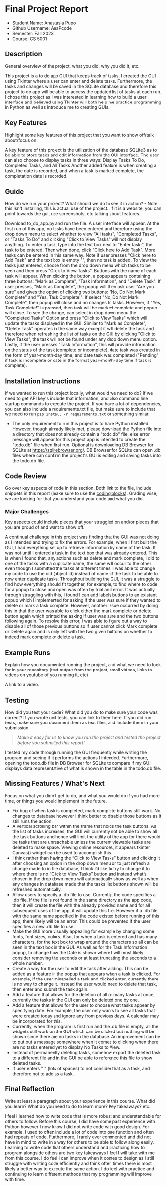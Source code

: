 # Final Project Report

* Student Name: Anastasia Pupo
* Github Username: AnaPcode
* Semester: Fall 2023
* Course: CS 5001



## Description 
General overview of the project, what you did, why you did it, etc. 

  This project is a to do app GUI that keeps track of tasks. I created the GUI using Tkinter where a user can enter and delete tasks. Furthermore, the tasks and changes will be saved in the SQLite database and therefore this project to do app will be able to access the updated list of tasks at each run.
  I chose this project as I was interested in learning how to build a user interface and believed using Tkinter will both help me practice programming in Python as well as introduce me to creating GUIs.

## Key Features
Highlight some key features of this project that you want to show off/talk about/focus on. 

A key feature of this project is the utilization of the database SQLite3 as to be able to store tasks and edit information from the GUI interface.
The user can also choose to display tasks in three ways: Display Tasks To Do, Completed Tasks, and All Tasks
Another added feature is when creating a task, the date is recorded, and when a task is marked complete, the completation date is recorded.

## Guide
How do we run your project? What should we do to see it in action? - Note this isn't installing, this is actual use of the project.. If it is a website, you can point towards the gui, use screenshots, etc talking about features. 

Download to_do_app.py and run the file. 
A user interface will appear. At the first run of this app, no tasks have been entered and therefore using the drop down menu to select whether to view "All tasks", "Completed Tasks", or "Tasks To Do" and clicking "Click to View Tasks" will not display anything.
To enter a task, type into the text box next to "Enter task:", the task to be entered. Then when done, click "Click here to Add Task". More tasks can be entered in this same way. Note if user presses "Click here to Add Task" and the text box is empty "", then no task is added.
To view the tasks just entered, choose from the drop down menu which tasks to be seen and then press "Click to View Tasks". Buttons with the name of each task will appear. When clicking the button, a popup appears containing three buttons: "Mark as Complete", "Task Information", and "Delete Task". 
If user presses, "Mark as Complete", the popup will then ask user "Are you sure" and gives the option of clicking two buttons: "No, Do Not Mark Complete" and "Yes, Task Complete!". If select "No, Do Not Mark Complete", then popup will close and no changes to tasks. However, if "Yes, Task Complete!" is pressed, then task will be marked complete and popup will close. To see the change, can select in drop down menu the "Completed Tasks" Option and press "Click to View Tasks" which will update the tasks displayed in the GUI.
Similar to "Mark as Complete", "Delete Task" operates in the same way except it will delete the task and therefore when refreshing the list of tasks on the GUI by clicking "Click to View Tasks", the task will not be found under any drop down menu option.
Lastly, if the user presses "Task Information", this will provide information on the status of the task (complete or incomplete), date task was created in the form of year-month-day time, and date task was completed ("Pending" if task is incomplete or date in the format year-month-day time if task is complete).

## Installation Instructions
If we wanted to run this project locally, what would we need to do?  If we need to get API key's include that information, and also command line startup commands to execute the project. If you have a lot of dependencies, you can also include a requirements.txt file, but make sure to include that we need to run `pip install -r requirements.txt` or something similar.

- The only requirement to run this project is to have Python installed.
However, though already likely met, please download the Python file into a directory that does not already contain a "todo.db" file, else error message will appear for this project app is intended to create the "todo.db" file when first run.
Optional is downloading DB Browser for SQLite at https://sqlitebrowser.org/. DB Browser for SQLite can open .db files where can confirm the project's GUI is editing and saving tasks into the todo.db file.

## Code Review
Go over key aspects of code in this section. Both link to the file, include snippets in this report (make sure to use the [coding blocks](https://github.com/adam-p/markdown-here/wiki/Markdown-Cheatsheet#code)).  Grading wise, we are looking for that you understand your code and what you did. 



### Major Challenges
Key aspects could include pieces that your struggled on and/or pieces that you are proud of and want to show off.

  A continual challenge in this project was finding that the GUI was not doing as I intended and trying to fix the errors. For example, when I first built the GUI, I had everything set up to retrieve information by name of the task. It was not until I entered a task in the text box that was already entered. This is when I found that, any actions such as delete and mark complete, I did to one of the tasks with a duplicate name, the same will occur to the other even though I submitted the tasks at different times. I was able to change my code to use the oid (object id) instead of name of the task to be able to now enter duplicate tasks.
  Throughout building the GUI, it was a struggle to find how everything should fit together, for example, to find where to code for a popup to close and open was often by trial and error. It was actually through struggling with this, I found I can add labels buttons to an existant popup which I implemented for asking if the user was sure if they wanted to delete or mark a task complete. However, another issue occurred by doing this in that the user was able to click either the mark complete or delete button again which printed the asking if user was sure and the two buttons following again. To resolve this error, I was able to figure out a way to disable all of those previous buttons so if user cannot click Mark complete or Delete again and is only left with the two given buttons on whether to indeed mark complete or delete a task.

## Example Runs
Explain how you documented running the project, and what we need to look for in your repository (text output from the project, small videos, links to videos on youtube of you running it, etc)

A link to a video.

## Testing
How did you test your code? What did you do to make sure your code was correct? If you wrote unit tests, you can link to them here. If you did run tests, make sure you document them as text files, and include them in your submission. 

> _Make it easy for us to know you *ran the project* and *tested the project* before you submitted this report!_

  I tested my code through running the GUI frequently while writing the program and seeing if it performs the actions I intended. Furthermore, opening the todo.db file in DB Browser for SQLite to compare if my GUI displays data representative of what is shown in the table in the todo.db file.

## Missing Features / What's Next
Focus on what you didn't get to do, and what you would do if you had more time, or things you would implement in the future. 

- Fix bug of when task is completed, mark complete buttons still work. No changes to database however I think better to disable those buttons as it still runs the action.
- A vertical scrolling bar within the frame that holds the task buttons. As the list of tasks increases, the GUI will currently not be able to show all the task buttons and hence will limit the utility of the app for there would be tasks that are unreachable unless the current viewable tasks are deleted to make space. Viewing online resources, it appears tkinter Canvas() widget can be used to accomplish this.
- I think rather than having the “Click to View Tasks” button and clicking it after choosing an option in the drop down menu or to just refresh a change made to in the database, I think I’d like to try to change it to where there is no “Click to View Tasks” button and instead what’s chosen in the drop down menu will automatically show as well as when any changes in database made that the tasks list buttons shown will be refreshed automatically.
- Allow users to specify a .db file to use. Currently, the code specifies a .db file. If the file is not found in the same directory as the app code, then it will create the file with the already provided name and for all subsequent uses of the app, it will update this file. However if a .db file with the same name specified in the code existed before running of this app, there likely will be an error. This could be prevented if the user specifies a new .db file to use.
- Make the GUI more visually appealing for example by changing some fonts, font sizes, colors. Also, for when a task is entered and has many characters, for the text box to wrap around the characters so all can be seen in the text box in the GUI. As well as for the Task Information popup, to change how the Date is shown where I will most likely consider removing the seconds or at least truncating the seconds to a whole number.
- Create a way for the user to edit the task after adding. This can be added as a feature in the popup that appears when a task is clicked. For example, if the user misspelled a task and clicked enter, currently there is no way to change it. Instead the user would need to delete that task, then enter and submit the task again.
- Add a feature that allows for the deletion of all or many tasks at once, currently the tasks in the GUI can only be deleted one by one.
- Add a feature that allows for the user to choose what tasks appear by specifying date. For example, the user only wants to see all tasks that were created today and ignore any from previous days. A calendar may be incorporated for this.
- Currently, when the program is first run and the .db file is empty, all the widgets still work on the GUI which can be clicked but nothing will be shown since there are no tasks in the database. An improvement can be to put out a message somewhere when it comes to clicking when there are no tasks entered yet to display No Tasks to View.
- Instead of permanently deleting tasks, somehow export the deleted task to a different file and in the GUI be able to reference this file to show deleted tasks.
- If user enters "       " (lots of spaces) to not consider that as a task, and therefore not to add as a task.

## Final Reflection
Write at least a paragraph about your experience in this course. What did you learn? What do you need to do to learn more? Key takeaways? etc.

  I feel I learned how to write code that is more robust and understandable for others to follow. Before this course, I did have some past experience with Python however I now know I did not write code with good design. For example, I used to often include a lot of code into one function and often had repeats of code. Furthermore, I rarely ever commented and did not have in mind to write in a way for others to be able to follow along easily. Learning to write code that others understand and practicing how to program alongside others are two key takeaways I feel I will take with me from this course. 
  I do feel I can improve when it comes to design as I still struggle with writing code efficiently and think often times there is most likely a better way to execute the same action. I do feel with practice and continuing to learn different methods that my programming will improve with time.
